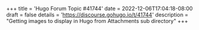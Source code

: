 +++
title = 'Hugo Forum Topic #41744'
date = 2022-12-06T17:04:18-08:00
draft = false
details = 'https://discourse.gohugo.io/t/41744'
description = "Getting images to display in Hugo from Attachments sub directory"
+++
